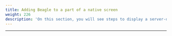 ```yaml
---
title: Adding Beagle to a part of a native screen
weight: 226
description: 'On this section, you will see steps to display a server-driven component on a native screen'
---
```


---


